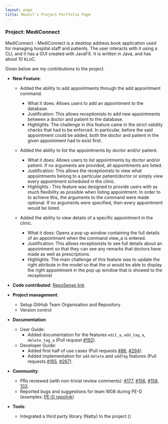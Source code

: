 ```yaml
---
layout: page
title: Mounil's Project Portfolio Page
---
```


### Project: MediConnect

MediConnect - MediConnect is a desktop address book application used for managing hospital staff and patients. The user interacts with it using a CLI, and it has a GUI created with JavaFX. It is written in Java, and has about 10 kLoC.

Given below are my contributions to the project.

* **New Feature**: 
  * Added the ability to add appointments through the add appointment command.
    * What it does: Allows users to add an appointment to the database.
    * Justification: This allows receptionists to add new appointments between a doctor and patient to the database.
    * Highlights: The challenge in this feature came in the strict validity checks that had to be enforced. In particular, before the said appointment could be added, both the doctor and patient in the given appointment had to exist first.

  * Added the ability to list the appointments by doctor and/or patient.
    * What it does: Allows users to list appointments by doctor and/or patient. If no arguments are provided, all appointments are listed.
    * Justification: This allows the receptionists to view what appointments belong to a particular patient/doctor or simply view every appointment scheduled in the clinic.
    * Highlights : This feature was designed to provide users with as much flexibility as possible when listing appointment. In order to to achieve this, the arguments to the command were made optional. If no arguments were specified, then every appointment would be listed.

  * Added the ability to view details of a specific appointment in the clinic.
    * What it does: Opens a pop up window containing the full details of an appointment when the command view_a is entered.
    * Justification: This allows receptionists to see full details about an appointment so that they can see any remarks that doctors have made as well as prescriptions.
    * Highlights: The main challenge of this feature was to update the right attribute in the model so that the ui would be able to display the right appointment in the pop up window that is showed to the receptionist

* **Code contributed**: [RepoSense link](https://nus-cs2103-ay2324s1.github.io/tp-dashboard/?search=&sort=totalCommits%20dsc&sortWithin=totalCommits%20dsc&timeframe=commit&mergegroup=&groupSelect=groupByRepos&breakdown=true&checkedFileTypes=docs~functional-code~test-code&since=2023-09-22&tabOpen=true&tabType=authorship&tabAuthor=mounilsankar&tabRepo=AY2324S1-CS2103T-T08-1%2Ftp%5Bmaster%5D&authorshipIsMergeGroup=false&authorshipFileTypes=docs~functional-code~test-code&authorshipIsBinaryFileTypeChecked=false&authorshipIsIgnoredFilesChecked=false)

* **Project management**:
  * Setup GitHub Team Organisation and Repository
  * Version control

* **Documentation**:
  * User Guide:
    * Added documentation for the features `edit_a`, `add_tag_a`, `delete_tag_a` (Pull request [#192](https://github.com/AY2324S1-CS2103T-T08-1/tp/pull/192)).
  * Developer Guide:
    * Added first half of use cases (Pull requests [#86](https://github.com/AY2324S1-CS2103T-T08-1/tp/pull/86), [#294](https://github.com/AY2324S1-CS2103T-T08-1/tp/pull/294)).
    * Added implementation for `add` `delete` and `addTag` features (Pull requests [#165](https://github.com/AY2324S1-CS2103T-T08-1/tp/pull/165), [#267](https://github.com/AY2324S1-CS2103T-T08-1/tp/pull/267)).

* **Community**:
  * PRs reviewed (with non-trivial review comments): [#177](https://github.com/AY2324S1-CS2103T-T08-1/tp/pull/177), [#156](https://github.com/AY2324S1-CS2103T-T08-1/tp/pull/156), [#158](https://github.com/AY2324S1-CS2103T-T08-1/tp/pull/158), [103](https://github.com/AY2324S1-CS2103T-T08-1/tp/pull/103).
  * Reported bugs and suggestions for team W08 during PE-D (examples: [PE-D repolink](https://github.com/mounilsankar/ped/issues))

* **Tools**:
  * Integrated a third party library (Natty) to the project ([]())
